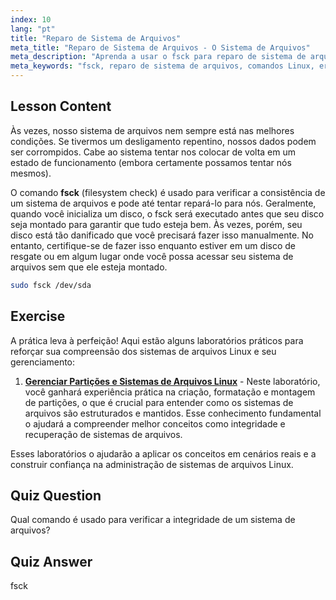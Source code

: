 ```yaml
---
index: 10
lang: "pt"
title: "Reparo de Sistema de Arquivos"
meta_title: "Reparo de Sistema de Arquivos - O Sistema de Arquivos"
meta_description: "Aprenda a usar o fsck para reparo de sistema de arquivos Linux e recuperação de dados. Entenda como verificar e corrigir erros de disco com este comando essencial. Comece sua jornada Linux!"
meta_keywords: "fsck, reparo de sistema de arquivos, comandos Linux, erros de disco, recuperação de dados, tutorial Linux, guia para iniciantes"
---
```


## Lesson Content

Às vezes, nosso sistema de arquivos nem sempre está nas melhores condições. Se tivermos um desligamento repentino, nossos dados podem ser corrompidos. Cabe ao sistema tentar nos colocar de volta em um estado de funcionamento (embora certamente possamos tentar nós mesmos).

O comando **fsck** (filesystem check) é usado para verificar a consistência de um sistema de arquivos e pode até tentar repará-lo para nós. Geralmente, quando você inicializa um disco, o fsck será executado antes que seu disco seja montado para garantir que tudo esteja bem. Às vezes, porém, seu disco está tão danificado que você precisará fazer isso manualmente. No entanto, certifique-se de fazer isso enquanto estiver em um disco de resgate ou em algum lugar onde você possa acessar seu sistema de arquivos sem que ele esteja montado.

```bash
sudo fsck /dev/sda
```

## Exercise

A prática leva à perfeição! Aqui estão alguns laboratórios práticos para reforçar sua compreensão dos sistemas de arquivos Linux e seu gerenciamento:

1. **[Gerenciar Partições e Sistemas de Arquivos Linux](https://labex.io/pt/labs/comptia-manage-linux-partitions-and-filesystems-590845)** - Neste laboratório, você ganhará experiência prática na criação, formatação e montagem de partições, o que é crucial para entender como os sistemas de arquivos são estruturados e mantidos. Esse conhecimento fundamental o ajudará a compreender melhor conceitos como integridade e recuperação de sistemas de arquivos.

Esses laboratórios o ajudarão a aplicar os conceitos em cenários reais e a construir confiança na administração de sistemas de arquivos Linux.

## Quiz Question

Qual comando é usado para verificar a integridade de um sistema de arquivos?

## Quiz Answer

fsck
